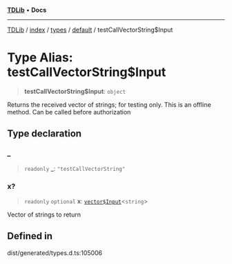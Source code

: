 [**TDLib**](../../../../../../README.md) • **Docs**

***

[TDLib](../../../../../../modules.md) / [index](../../../../../README.md) / [types](../../../README.md) / [default](../README.md) / testCallVectorString$Input

# Type Alias: testCallVectorString$Input

> **testCallVectorString$Input**: `object`

Returns the received vector of strings; for testing only. This is an offline method. Can be called before authorization

## Type declaration

### \_

> `readonly` **\_**: `"testCallVectorString"`

### x?

> `readonly` `optional` **x**: [`vector$Input`](vector$Input.md)\<`string`\>

Vector of strings to return

## Defined in

dist/generated/types.d.ts:105006
